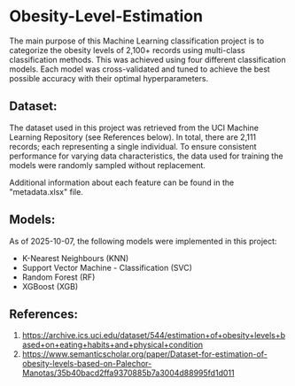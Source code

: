 # Obesity-Level-Estimation

The main purpose of this Machine Learning classification project is to categorize the obesity levels of 2,100+ records using multi-class classification methods. This was achieved using four different classification models. Each model was cross-validated and tuned to achieve the best possible accuracy with their optimal hyperparameters.

## Dataset:

The dataset used in this project was retrieved from the UCI Machine Learning Repository (see References below). In total, there are 2,111 records; each representing a single individual. To ensure consistent performance for varying data characteristics, the data used for training the models were randomly sampled without replacement.

Additional information about each feature can be found in the "metadata.xlsx" file.

## Models:

As of 2025-10-07, the following models were implemented in this project:

- K-Nearest Neighbours (KNN)
- Support Vector Machine - Classification (SVC)
- Random Forest (RF)
- XGBoost (XGB)


## References:

1. https://archive.ics.uci.edu/dataset/544/estimation+of+obesity+levels+based+on+eating+habits+and+physical+condition
2. https://www.semanticscholar.org/paper/Dataset-for-estimation-of-obesity-levels-based-on-Palechor-Manotas/35b40bacd2ffa9370885b7a3004d88995fd1d011

